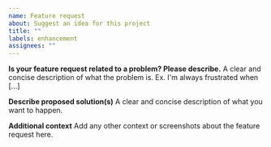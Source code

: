 ```yaml
---
name: Feature request
about: Suggest an idea for this project
title: ""
labels: enhancement
assignees: ""
---
```


**Is your feature request related to a problem? Please describe.**
A clear and concise description of what the problem is. Ex. I'm always frustrated when [...]

**Describe proposed solution(s)**
A clear and concise description of what you want to happen.

**Additional context**
Add any other context or screenshots about the feature request here.
